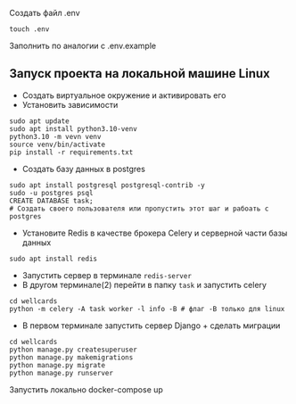 Создать файл .env
```
touch .env
```
Заполнить по аналогии с .env.example

## Запуск проекта на локальной машине Linux

* Создать виртуальное окружение и активировать его
* Установить зависимости
```
sudo apt update
sudo apt install python3.10-venv
python3.10 -m vevn venv
source venv/bin/activate
pip install -r requirements.txt
```
* Создать базу данных в postgres
```
sudo apt install postgresql postgresql-contrib -y
sudo -u postgres psql
CREATE DATABASE task;
# Cоздать своего пользователя или пропустить этот шаг и рабоать с postgres
```
* Установите Redis в качестве брокера Celery и серверной части базы данных
```
sudo apt install redis
```
* Запустить сервер в терминале `redis-server`
* В другом терминале(2) перейти в папку `task` и запустить celery
```
cd wellcards
python -m celery -A task worker -l info -B # флаг -B только для linux
```
* В первом терминале запустить сервер Django + cделать миграции
```
cd wellcards
python manage.py createsuperuser
python manage.py makemigrations
python manage.py migrate
python manage.py runserver
```

Запустить локально docker-compose up



